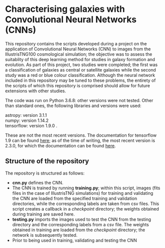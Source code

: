 # Characterising galaxies with Convolutional Neural Networks (CNNs)

This repository contains the scripts developed during a project on the application of Convolutional Neural Networks (CNN) to images from the IllustrisTNG100 cosmological simulation; the objective was to assess the suitablity of this deep learning method for studies in galaxy formation and evolution. As part of this project, two studies were completed; the first was a classification of galaxies as central or satellite galaxies while the second study was a red or blue colour classification. Although the neural network included in this repository may be tuned to these problems, the entirety of the scripts of which this repository is comprised should allow for future extensions with other studies.

The code was run on Python 3.6.8: other versions were not tested. Other than standard ones, the following libraries and versions were used:

astropy: version 3.1.1\
numpy: version 1.14.2\
tensorflow: version 1.9.0 .

These are not the most recent versions. The documentation for tensorflow 1.9 can be found [here](https://github.com/tensorflow/docs/tree/r1.9/site/en/api_docs); as of the time of writing, the most recent version is 2.3.0, for which the documentation can be found [here](https://www.tensorflow.org/api_docs).

## Structure of the repository

The repository is structured as follows:

- **cnn.py** defines the CNN.
- The CNN is trained by running **training.py**; within this script, images (fits files in the case of IllustrisTNG simulations) for training and validating the CNN are loaded from the specified training and validation directories, while the corresponding labels are taken from csv files. This script creates a callback in a *checkpoint* directory; the weights obtained during training are saved here.
- **testing.py** imports the images used to test the CNN from the testing directory and the corresponding labels from a csv file. The weights obtained in training are loaded from the *checkpoint* directory; the network is subsequently tested.
- Prior to being used in training, validating and testing the CNN
